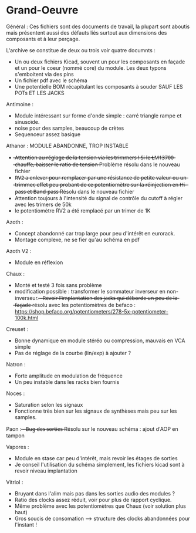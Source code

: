 # Grand-Oeuvre
Général :
  Ces fichiers sont des documents de travail, la plupart sont aboutis mais présentent aussi des défauts liés surtout aux dimensions des composants et à leur perçage.
  
  L'archive se constitue de deux ou trois voir quatre documnts : 
- Un ou deux fichiers Kicad, souvent un pour les composants en façade et un pour le coeur (nommé core) du module. Les deux typons s'emboitent via des pins
- Un fichier pdf avec le schéma 
- Une potentielle BOM récapitulant les composants à souder SAUF LES POTs ET LES JACKS

Antimoine : 
- Module intéressant sur forme d'onde simple : carré triangle rampe et sinusoïde.
- noise pour des samples, beaucoup de crètes
- Sequenceur assez basique

Athanor : MODULE ABANDONNE, TROP INSTABLE
- ̶A̶t̶t̶e̶n̶t̶i̶o̶n̶ ̶a̶u̶ ̶r̶é̶g̶l̶a̶g̶e̶ ̶d̶e̶ ̶l̶a̶ ̶t̶e̶n̶s̶i̶o̶n̶ ̶v̶i̶a̶ ̶l̶e̶s̶ ̶t̶r̶i̶m̶m̶e̶r̶s̶ ̶!̶ ̶S̶i̶ ̶l̶e̶ ̶L̶M̶1̶3̶7̶0̶0̶ ̶c̶h̶a̶u̶f̶f̶e̶,̶ ̶b̶a̶i̶s̶s̶e̶r̶ ̶l̶e̶ ̶r̶a̶t̶i̶o̶ ̶d̶e̶ ̶t̶e̶n̶s̶i̶o̶n̶  Problème résolu dans le nouveau fichier
- R̶V̶2̶ ̶a̶ ̶e̶n̶l̶e̶v̶e̶r̶ ̶p̶o̶u̶r̶ ̶r̶e̶m̶p̶l̶a̶c̶e̶r̶ ̶p̶a̶r̶ ̶u̶n̶e̶ ̶r̶é̶s̶i̶s̶t̶a̶n̶c̶e̶ ̶d̶e̶ ̶p̶e̶t̶i̶t̶e̶ ̶v̶a̶l̶e̶u̶r̶ ̶o̶u̶ ̶u̶n̶ ̶t̶r̶i̶m̶m̶e̶r̶,̶ ̶e̶f̶f̶e̶t̶ ̶p̶e̶u̶ ̶p̶r̶o̶b̶a̶n̶t̶ ̶d̶e̶ ̶c̶e̶ ̶p̶o̶t̶e̶n̶t̶i̶o̶m̶è̶t̶r̶e̶ ̶s̶u̶r̶ ̶l̶a̶ ̶r̶é̶i̶n̶j̶e̶c̶t̶i̶o̶n̶ ̶e̶n̶ ̶H̶i̶-̶p̶a̶s̶s̶ ̶e̶t̶ ̶B̶a̶n̶d̶-̶p̶a̶s̶s̶ Résolu dans le nouveau fichier
- Attention toujours à l'intensité du signal de contrôle du cutoff à régler avec les trimers de 50k
- le potentiomètre RV2 a été remplacé par un trimer de 1K

Azoth : 
 - Concept abandonné car trop large pour peu d'intérêt en eurorack.
 - Montage complexe, ne se fier qu'au schéma en pdf
 
 Azoth V2 :
 - Module en réflexion
 
 Chaux :
 - Monté et testé 3 fois sans problème
 - modification possible : transformer le sommateur inverseur en non-inverseur.
 ̶ ̶ ̶R̶e̶v̶o̶i̶r̶ ̶l̶'̶i̶m̶p̶l̶a̶n̶t̶a̶t̶i̶o̶n̶ ̶d̶e̶s̶ ̶j̶a̶c̶k̶s̶ ̶q̶u̶i̶ ̶d̶é̶b̶o̶r̶d̶e̶ ̶u̶n̶ ̶p̶e̶u̶ ̶d̶e̶ ̶l̶a̶ ̶f̶a̶ç̶a̶d̶e̶  résolu avec les potentiomètres de befaco : https://shop.befaco.org/potentiometers/278-5x-potentiometer-100k.html
 
 Creuset :
 - Bonne dynamique en module stéréo ou compression, mauvais en VCA simple 
 - Pas de réglage de la courbe (lin/exp) à ajouter ?
 
 Natron : 
 - Forte amplitude en modulation de fréquence
 - Un peu instable dans les racks bien fournis
 
 Noces :
 - Saturation selon les signaux
 - Fonctionne très bien sur les signaux de synthèses mais peu sur les samples.
 
 Paon :
  ̶-̶ ̶B̶u̶g̶ ̶d̶e̶s̶ ̶s̶o̶r̶t̶i̶e̶s̶  Résolu sur le nouveau schéma : ajout d'AOP en tampon 
 
 Vapores :
 - Module en stase car peu d'intérêt, mais revoir les étages de sorties
 - Je conseil l'utilisation du schéma simplement, les fichiers kicad sont à revoir niveau implantation
 
 Vitriol : 
 - Bruyant dans l'alim mais pas dans les sorties audio des modules ?
 - Ratio des clocks assez réduit, voir pour plus de rapport cyclique.
 - Même problème avec les potentiomètres que Chaux (voir solution plus haut) 
 - Gros soucis de consomation --> structure des clocks abandonnées pour l'instant !
